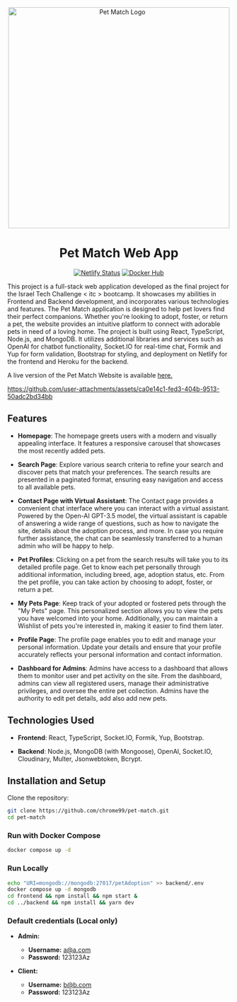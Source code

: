 <div align="center">
  <img src="https://github.com/user-attachments/assets/de90a6f8-f43c-4e8f-bbb3-0caea89f266e" alt="Pet Match Logo" width="500" />
  <h1>Pet Match Web App</h1>
  
  [![Netlify Status](https://api.netlify.com/api/v1/badges/4bb04b6d-881a-4666-9dfc-f4a08562babe/deploy-status)](https://pet-match-app.netlify.app/)
  [![Docker Hub](https://img.shields.io/docker/image-size/chrome99/pet-match/frontend?label=Docker%20Hub&color=green)](https://hub.docker.com/repository/docker/chrome99/pet-match/general)

</div>

This project is a full-stack web application developed as the final project for the Israel Tech Challenge < itc > bootcamp. It showcases my abilities in Frontend and Backend development, and incorporates various technologies and features. The Pet Match application is designed to help pet lovers find their perfect companions. Whether you're looking to adopt, foster, or return a pet, the website provides an intuitive platform to connect with adorable pets in need of a loving home. The project is built using React, TypeScript, Node.js, and MongoDB. It utilizes additional libraries and services such as OpenAI for chatbot functionality, Socket.IO for real-time chat, Formik and Yup for form validation, Bootstrap for styling, and deployment on Netlify for the frontend and Heroku for the backend.

A live version of the Pet Match Website is available [here.](https://pet-match-app.netlify.app/)

https://github.com/user-attachments/assets/ca0e14c1-fed3-404b-9513-50adc2bd34bb

## Features

- **Homepage**: The homepage greets users with a modern and visually appealing interface. It features a responsive carousel that showcases the most recently added pets.

- **Search Page**: Explore various search criteria to refine your search and discover pets that match your preferences. The search results are presented in a paginated format, ensuring easy navigation and access to all available pets.

- **Contact Page with Virtual Assistant**: The Contact page provides a convenient chat interface where you can interact with a virtual assistant. Powered by the Open-AI GPT-3.5 model, the virtual assistant is capable of answering a wide range of questions, such as how to navigate the site, details about the adoption process, and more. In case you require further assistance, the chat can be seamlessly transferred to a human admin who will be happy to help.

- **Pet Profiles**: Clicking on a pet from the search results will take you to its detailed profile page. Get to know each pet personally through additional information, including breed, age, adoption status, etc. From the pet profile, you can take action by choosing to adopt, foster, or return a pet.

- **My Pets Page**: Keep track of your adopted or fostered pets through the "My Pets" page. This personalized section allows you to view the pets you have welcomed into your home. Additionally, you can maintain a Wishlist of pets you're interested in, making it easier to find them later.

- **Profile Page**: The profile page enables you to edit and manage your personal information. Update your details and ensure that your profile accurately reflects your personal information and contact information.

- **Dashboard for Admins**: Admins have access to a dashboard that allows them to monitor user and pet activity on the site. From the dashboard, admins can view all registered users, manage their administrative privileges, and oversee the entire pet collection. Admins have the authority to edit pet details, add also add new pets.

## Technologies Used

- **Frontend**: React, TypeScript, Socket.IO, Formik, Yup, Bootstrap.

- **Backend**: Node.js, MongoDB (with Mongoose), OpenAI, Socket.IO, Cloudinary, Multer, Jsonwebtoken, Bcrypt.

## Installation and Setup

Clone the repository:

```sh
git clone https://github.com/chrome99/pet-match.git
cd pet-match
```

### Run with Docker Compose

```sh
docker compose up -d
```

### Run Locally

```sh
echo "URI=mongodb://mongodb:27017/petAdoption" >> backend/.env
docker compose up -d mongodb
cd frontend && npm install && npm start &
cd ../backend && npm install && yarn dev
```

### Default credentials (Local only)

- **Admin:**
  - **Username:** a@a.com
  - **Password:** 123123Az

- **Client:**
  - **Username:** b@b.com
  - **Password:** 123123Az




